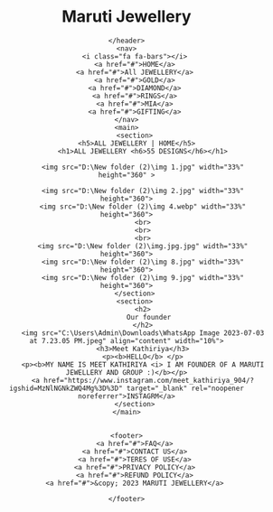 <!DOCTYPE html>
<html>
<head>
	<meta charset="utf-8">
	<meta name="viewport" content="width=device-width, initial-scale=1">
	<title>Maruti Jewellery</title>
	<link rel="stylesheet" type="text/css" href="E:\HTML ,CSS ,JV\home page.css">
</head>
<body>
	<header>
		<h1>Maruti Jewellery</h1>
		
	</header>
	<nav>
		<i class="fa fa-bars"></i>
		<a href="#">HOME</a>
		<a href="#">All JEWELLERY</a>
		<a href="#">GOLD</a>
		<a href="#">DIAMOND</a>
		<a href="#">RINGS</a>
		<a href="#">MIA</a>
		<a href="#">GIFTING</a>
	</nav>
	<main>
		<section>
			<h5>ALL JEWELLERY | HOME</h5>	
			<h1>ALL JEWELLERY <h6>55 DESIGNS</h6></h1>
			
			<img src="D:\New folder (2)\img 1.jpg" width="33%" height="360" >
			
			<img src="D:\New folder (2)\img 2.jpg" width="33%" height="360">
			<img src="D:\New folder (2)\img 4.webp" width="33%" height="360">
			<br>
			<br>
			<br>
			<img src="D:\New folder (2)\img.jpg.jpg" width="33%" height="360">
			<img src="D:\New folder (2)\img 8.jpg" width="33%" height="360">
			<img src="D:\New folder (2)\img 9.jpg" width="33%" height="360">
		</section>
		<section>
			<h2>
				Our founder 
			</h2>
			<img src="C:\Users\Admin\Downloads\WhatsApp Image 2023-07-03 at 7.23.05 PM.jpeg" align="content" width="10%">
			<h3>Meet Kathiriya</h3>
			<p><b>HELLO</b> </p>
			<p><b>MY NAME IS MEET KATHIRIYA <i> I AM FOUNDER OF A MARUTI JEWELLERY AND GROUP :)</b></p>
			<a href="https://www.instagram.com/meet_kathiriya_904/?igshid=MzNlNGNkZWQ4Mg%3D%3D" target="_blank" rel="noopener noreferrer">INSTAGRM</a>
		</section>
	</main>


	<footer>
		<a href="#">FAQ</a>
		<a href="#">CONTACT US</a>
		<a href="#">TERES OF USE</a>
		<a href="#">PRIVACY POLICY</a>
		<a href="#">REFUND POLICY</a>
		<a href="#">&copy; 2023 MARUTI JEWELLERY</a>

	</footer>
</body>
</html>
